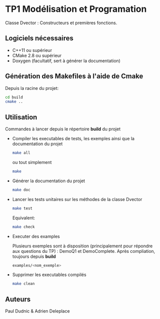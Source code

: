 # TP1 Modélisation et Programation

Classe Dvector : Constructeurs et premières fonctions.

## Logiciels nécessaires

- C++11 ou supérieur
- CMake 2.8 ou supérieur
- Doxygen (facultatif, sert à générer la documentation)

## Génération des Makefiles à l'aide de Cmake

Depuis la racine du projet:

```bash
cd build
cmake ..
```

## Utilisation

Commandes à lancer depuis le répertoire **build** du projet

- Compiler les executables de tests, les exemples ainsi que la documentation du projet

  ```bash
  make all
  ```

  ou tout simplement

  ```bash
  make
  ```

- Générer la documentation du projet

  ```bash
  make doc
  ```

- Lancer les tests unitaires sur les méthodes de la classe Dvector

  ```bash
  make test
  ```

  Equivalent:  

  ```bash
  make check
  ```

- Executer des examples

  Plusieurs exemples sont à disposition (principalement pour répondre aux questions du TP) : DemoQ1 et DemoComplete.
  Après compliation, toujours depuis **build**

  ```bash
  examples/<nom_exemple>
  ```

- Supprimer les executables compilés

  ```bash
  make clean
  ```

## Auteurs

Paul Dudnic & Adrien Deleplace
